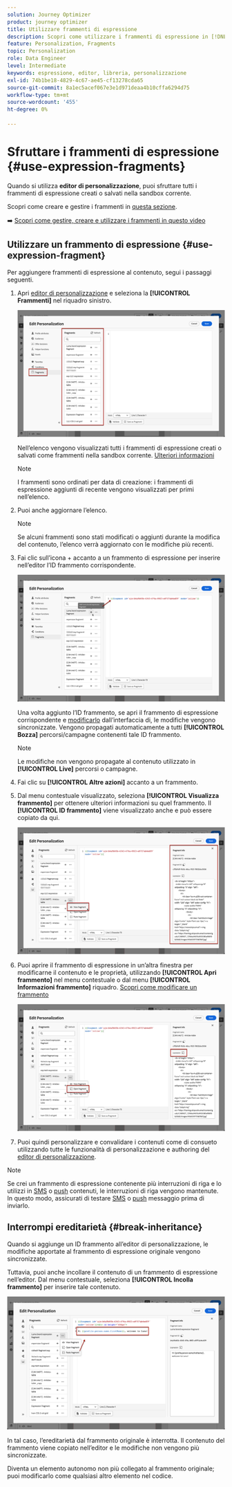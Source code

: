 ```yaml
---
solution: Journey Optimizer
product: journey optimizer
title: Utilizzare frammenti di espressione
description: Scopri come utilizzare i frammenti di espressione in [!DNL Journey Optimizer] editor di personalizzazione.
feature: Personalization, Fragments
topic: Personalization
role: Data Engineer
level: Intermediate
keywords: espressione, editor, libreria, personalizzazione
exl-id: 74b1be18-4829-4c67-ae45-cf13278cda65
source-git-commit: 8a1ec5acef067e3e1d971deaa4b10cffa6294d75
workflow-type: tm+mt
source-wordcount: '455'
ht-degree: 0%

---
```


# Sfruttare i frammenti di espressione {#use-expression-fragments}

Quando si utilizza **editor di personalizzazione**, puoi sfruttare tutti i frammenti di espressione creati o salvati nella sandbox corrente.

Scopri come creare e gestire i frammenti in [questa sezione](../content-management/fragments.md).

➡️ [Scopri come gestire, creare e utilizzare i frammenti in questo video](../content-management/fragments.md#video-fragments)

## Utilizzare un frammento di espressione {#use-expression-fragment}

Per aggiungere frammenti di espressione al contenuto, segui i passaggi seguenti.

1. Apri [editor di personalizzazione](personalization-build-expressions.md) e seleziona la **[!UICONTROL Frammenti]** nel riquadro sinistro.

   ![](assets/expression-fragments-pane.png)

   Nell’elenco vengono visualizzati tutti i frammenti di espressione creati o salvati come frammenti nella sandbox corrente. [Ulteriori informazioni](../content-management/fragments.md#create-expression-fragment)

   >[!NOTE]
   >
   >I frammenti sono ordinati per data di creazione: i frammenti di espressione aggiunti di recente vengono visualizzati per primi nell’elenco.

1. Puoi anche aggiornare l’elenco.

   >[!NOTE]
   >
   >Se alcuni frammenti sono stati modificati o aggiunti durante la modifica del contenuto, l’elenco verrà aggiornato con le modifiche più recenti.

1. Fai clic sull’icona + accanto a un frammento di espressione per inserire nell’editor l’ID frammento corrispondente.

   ![](assets/expression-fragment-add.png)

   Una volta aggiunto l’ID frammento, se apri il frammento di espressione corrispondente e [modificarlo](../content-management/fragments.md#edit-fragments) dall’interfaccia di, le modifiche vengono sincronizzate. Vengono propagati automaticamente a tutti **[!UICONTROL Bozza]** percorsi/campagne contenenti tale ID frammento.

   >[!NOTE]
   >
   >Le modifiche non vengono propagate al contenuto utilizzato in **[!UICONTROL Live]** percorsi o campagne.

1. Fai clic su **[!UICONTROL Altre azioni]** accanto a un frammento.

1. Dal menu contestuale visualizzato, seleziona **[!UICONTROL Visualizza frammento]** per ottenere ulteriori informazioni su quel frammento. Il **[!UICONTROL ID frammento]** viene visualizzato anche e può essere copiato da qui.

   ![](assets/expression-fragment-view.png)

1. Puoi aprire il frammento di espressione in un’altra finestra per modificarne il contenuto e le proprietà, utilizzando **[!UICONTROL Apri frammento]** nel menu contestuale o dal menu **[!UICONTROL Informazioni frammento]** riquadro. [Scopri come modificare un frammento](../content-management/fragments.md#edit-fragments)

   ![](assets/expression-fragment-open.png)

1. Puoi quindi personalizzare e convalidare i contenuti come di consueto utilizzando tutte le funzionalità di personalizzazione e authoring del [editor di personalizzazione](personalization-build-expressions.md).

>[!NOTE]
>
>Se crei un frammento di espressione contenente più interruzioni di riga e lo utilizzi in [SMS](../sms/create-sms.md#sms-content) o [push](../push/design-push.md) contenuti, le interruzioni di riga vengono mantenute. In questo modo, assicurati di testare [SMS](../sms/send-sms.md) o [push](../push/send-push.md) messaggio prima di inviarlo.

## Interrompi ereditarietà {#break-inheritance}

Quando si aggiunge un ID frammento all’editor di personalizzazione, le modifiche apportate al frammento di espressione originale vengono sincronizzate.

Tuttavia, puoi anche incollare il contenuto di un frammento di espressione nell’editor. Dal menu contestuale, seleziona **[!UICONTROL Incolla frammento]** per inserire tale contenuto.

![](assets/expression-fragment-paste.png)

In tal caso, l’ereditarietà dal frammento originale è interrotta. Il contenuto del frammento viene copiato nell’editor e le modifiche non vengono più sincronizzate.

Diventa un elemento autonomo non più collegato al frammento originale; puoi modificarlo come qualsiasi altro elemento nel codice.

